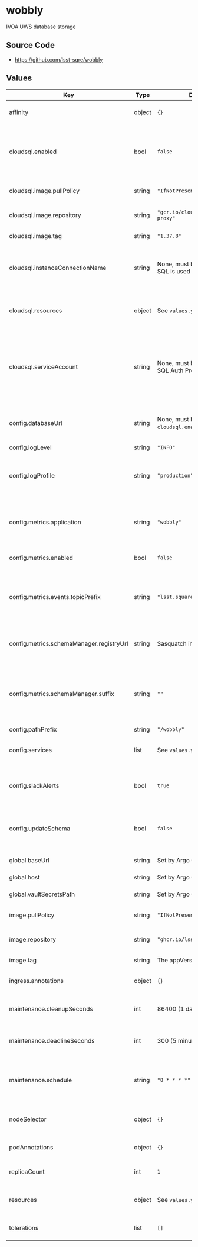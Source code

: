 # wobbly

IVOA UWS database storage

## Source Code

* <https://github.com/lsst-sqre/wobbly>

## Values

| Key | Type | Default | Description |
|-----|------|---------|-------------|
| affinity | object | `{}` | Affinity rules for the wobbly deployment pod |
| cloudsql.enabled | bool | `false` | Enable the Cloud SQL Auth Proxy sidecar, used with Cloud SQL databases on Google Cloud |
| cloudsql.image.pullPolicy | string | `"IfNotPresent"` | Pull policy for Cloud SQL Auth Proxy images |
| cloudsql.image.repository | string | `"gcr.io/cloudsql-docker/gce-proxy"` | Cloud SQL Auth Proxy image to use |
| cloudsql.image.tag | string | `"1.37.8"` | Cloud SQL Auth Proxy tag to use |
| cloudsql.instanceConnectionName | string | None, must be set if Cloud SQL is used | Instance connection name for a Cloud SQL PostgreSQL instance |
| cloudsql.resources | object | See `values.yaml` | Resource limits and requests for the Cloud SQL Proxy container |
| cloudsql.serviceAccount | string | None, must be set if Cloud SQL Auth Proxy is enabled | The Google service account that has an IAM binding to the `wobbly` Kubernetes service account and has the `cloudsql.client` role |
| config.databaseUrl | string | None, must be set if `cloudsql.enabled` is false | URL for the PostgreSQL database if Cloud SQL is not in use |
| config.logLevel | string | `"INFO"` | Logging level |
| config.logProfile | string | `"production"` | Logging profile (`production` for JSON, `development` for human-friendly) |
| config.metrics.application | string | `"wobbly"` | Name under which to log metrics. Generally there is no reason to change this. |
| config.metrics.enabled | bool | `false` | Whether to enable sending metrics |
| config.metrics.events.topicPrefix | string | `"lsst.square.metrics.events"` | Topic prefix for events. It may sometimes be useful to change this in development environments. |
| config.metrics.schemaManager.registryUrl | string | Sasquatch in the local cluster | URL of the Confluent-compatible schema registry server |
| config.metrics.schemaManager.suffix | string | `""` | Suffix to add to all registered subjects. This is sometimes useful for experimentation during development. |
| config.pathPrefix | string | `"/wobbly"` | URL path prefix |
| config.services | list | See `values.yaml` | Services allowed to use Wobbly for their backend |
| config.slackAlerts | bool | `true` | Whether to send Slack alerts for unexpected failures |
| config.updateSchema | bool | `false` | Whether to automatically update the Wobbly database schema |
| global.baseUrl | string | Set by Argo CD | Base URL for the environment |
| global.host | string | Set by Argo CD | Host name for ingress |
| global.vaultSecretsPath | string | Set by Argo CD | Base path for Vault secrets |
| image.pullPolicy | string | `"IfNotPresent"` | Pull policy for the wobbly image |
| image.repository | string | `"ghcr.io/lsst-sqre/wobbly"` | Image to use in the wobbly deployment |
| image.tag | string | The appVersion of the chart | Tag of image to use |
| ingress.annotations | object | `{}` | Additional annotations for the ingress rule |
| maintenance.cleanupSeconds | int | 86400 (1 day) | How long to keep old jobs around before deleting them |
| maintenance.deadlineSeconds | int | 300 (5 minutes) | How long the job is allowed to run before it will be terminated |
| maintenance.schedule | string | `"8 * * * *"` | Cron schedule string for Wobbly periodic maintenance (in UTC) |
| nodeSelector | object | `{}` | Node selection rules for the wobbly deployment pod |
| podAnnotations | object | `{}` | Annotations for the wobbly deployment pod |
| replicaCount | int | `1` | Number of web deployment pods to start |
| resources | object | See `values.yaml` | Resource limits and requests for the wobbly deployment pod |
| tolerations | list | `[]` | Tolerations for the wobbly deployment pod |
